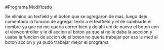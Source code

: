 #Programa Modificado

Se elimino un texfield y el boton que se agregaron de mas, luego deje comentado la funcion de agregar texto a el textfield y el de cambiarle el nombre ya que no me queria correr bien y de ahi uni de nuevo el boton con el viewcontroller y le di accion al boton ya que si no le daba la acccion y usaba la funcion de accion de el boton no queria trabajar por eso le meti al boton accion y ya pudo trabajar mejor el programa.





